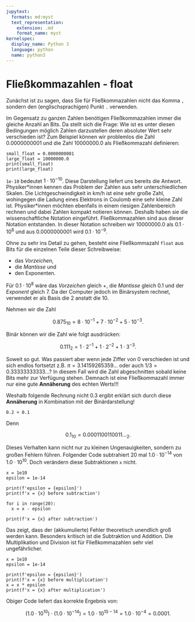 ```yaml
---
jupytext:
  formats: md:myst
  text_representation:
    extension: .md
    format_name: myst
kernelspec:
  display_name: Python 3
  language: python
  name: python3
---
```


# Fließkommazahlen - float

Zunächst ist zu sagen, dass Sie für Fließkommazahlen nicht das Komma ``,`` sondern den (englischsprachigen) Punkt ``.`` verwenden.

Im Gegensatz zu ganzen Zahlen benötigen Fließkommazahlen immer die gleiche Anzahl an Bits.
Da stellt sich die Frage: Wie ist es unter diesen Bedingungen möglich Zahlen darzustellen deren absoluter Wert sehr verschieden ist?
Zum Beispiel können wir problemlos die Zahl $0.0000000001$ und die Zahl $10000000.0$ als Fließkommazahl definieren:

```{code-cell} python3
small_float = 0.0000000001
large_float = 10000000.0
print(small_float)
print(large_float)
```

``1e-10`` bedeutet $1 \cdot 10^{-10}$.
Diese Darstellung liefert uns bereits die Antwort.
Physiker\*innen kennen das Problem der Zahlen aus sehr unterschiedlichen Skalen.
Die Lichtgeschwindigkeit in km/h ist eine sehr große Zahl, wohingegen die Ladung eines Elektrons in Coulomb eine sehr kleine Zahl ist.
Physiker\*innen möchten ebenfalls in einem riesigen Zahlenbereich rechnen und dabei Zahlen kompakt notieren können.
Deshalb haben sie die wissenschaftliche Notation eingeführt.
Fließkommazahlen sind aus dieser Notation entstanden.
In dieser Notation schreiben wir $10000000.0$ als $0.1 \cdot 10^8$ und aus $0.0000000001$ wird $0.1 \cdot 10^{-9}$.

Ohne zu sehr ins Detail zu gehen, besteht eine Fließkommazahl ``float`` aus Bits für die einzelnen Teile dieser Schreibweise:

+ das *Vorzeichen*, 
+ die *Mantisse* und 
+ den Exponenten.

Für $0.1 \cdot 10^8$ wäre das *Vorzeichen* gleich +, die *Mantisse* gleich 0.1 und der *Exponent* gleich 7.
Da der Computer jedoch im Binärsystem rechnet, verwendet er als Basis die 2 anstatt die 10.

Nehmen wir die Zahl 

$$0.875_{10} = 8 \cdot 10^{-1} + 7 \cdot 10^{-2} + 5 \cdot 10^{-3}.$$

Binär können wir die Zahl wie folgt ausdrücken:

$$0.111_2 = 1 \cdot 2^{-1} + 1 \cdot 2^{-2} + 1 \cdot 3^{-3}.$$

Soweit so gut.
Was passiert aber wenn jede Ziffer von 0 verschieden ist und sich endlos fortsetzt z.B. $\pi = 3.14159265359 \ldots$ oder auch $1/3 = 0.33333333333 \ldots$?
In diesem Fall wird die Zahl abgeschnitten sobald keine Bits mehr zur Verfügung stehen.
Demnach ist eine Fließkommazahl immer nur eine gute **Annäherung** des echten Werts!!!

Weshalb folgende Rechnung nicht 0.3 ergibt erklärt sich durch diese **Annäherung** in Kombination mit der Binärdarstellung!

```{code-cell} python3
0.2 + 0.1
```

Denn 

$$0.1_{10} = 0.0001100110011 \ldots_2.$$

Dieses Verhalten kann nicht nur zu kleinen Ungenauigkeiten, sondern zu großen Fehlern führen.
Folgender Code subtrahiert 20 mal $1.0 \cdot 10^{-14}$ von $1.0 \cdot 10^10$.
Doch verändern diese Subtraktionen ``x`` nicht.

```{code-cell} python3
x = 1e10
epsilon = 1e-14

print(f'epsilon = {epsilon}')
print(f'x = {x} before subtraction')

for i in range(20):
  x = x - epsilon

print(f'x = {x} after subtraction')
```

Das zeigt, dass der (akkumulierte) Fehler theoretisch unendlich groß werden kann.
Besonders kritisch ist die Subtraktion und Addition.
Die Multiplikation und Division ist für Fließkommazahlen sehr viel ungefährlicher.

```{code-cell} python3
x = 1e10
epsilon = 1e-14

print(f'epsilon = {epsilon}')
print(f'x = {x} before multiplication')
x = x * epsilon
print(f'x = {x} after multiplication')
```

Obiger Code liefert das korrekte Ergebnis von: 

$$(1.0 \cdot 10^{10}) \cdot (1.0 \cdot 10^{-14}) = 1.0 \cdot 10^{10-14} = 1.0 \cdot 10^{-4} = 0.0001.$$
